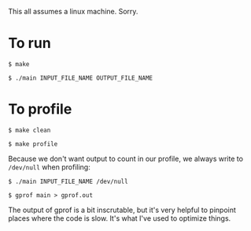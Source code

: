 This all assumes a linux machine. Sorry.

# To run

    $ make
	
	$ ./main INPUT_FILE_NAME OUTPUT_FILE_NAME
	
# To profile

	$ make clean
	
	$ make profile
	
Because we don't want output to count in our profile, we always write
to `/dev/null` when profiling:
	
	$ ./main INPUT_FILE_NAME /dev/null
	
	$ gprof main > gprof.out
	
The output of gprof is a bit inscrutable, but it's very helpful to
pinpoint places where the code is slow. It's what I've used to
optimize things.

